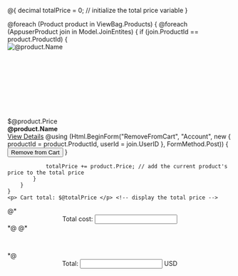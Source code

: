 @{
    decimal totalPrice = 0; // initialize the total price variable
}

<div class="cart-items">
    @foreach (Product product in ViewBag.Products)
    {
        @foreach (AppuserProduct join in Model.JoinEntites)
        {
            if (join.ProductId == product.ProductId)
            {
                <div class="cart-item">
                    <img style="max-height: 150px; min-height: 150px; max-width: 200px; object-fit: contain;" src="@product.ImageLink"
                        alt="@product.Name">
                    <br>
                    <br>
                    $@product.Price <br><strong>@product.Name</strong> <br>
                    <a href="/Products/Details/@(product.ProductId)">View Details</a>
                     @using (Html.BeginForm("RemoveFromCart", "Account", new { productId = product.ProductId, userId = join.UserID }, FormMethod.Post))
{
    <input type="submit" value="Remove from Cart" />
}
                </div>

                totalPrice += product.Price; // add the current product's price to the total price
            }
        }
    }
    <p> Cart total: $@totalPrice </p> <!-- display the total price -->
</div>
  <div class="checkout-container">
    <div id="smart-button-container">
      @* <div style="text-align: center"><label for="description">Total cost: </label><input type="text"
      name="descriptionInput" id="description" maxlength="127" value=""></div> *@
      @* <p id="descriptionError" style="visibility: hidden; color:red; text-align: center;">Please enter a
      description</p>
      *@
      <div style="text-align: center"><label for="amount">Total: </label>
      <input name="amountInput" type="number" id="amount" value=@totalPrice><span> USD</span></div>
